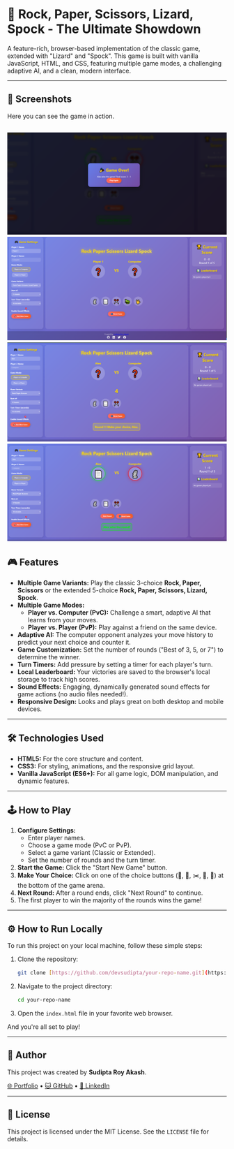 # 🚀 Rock, Paper, Scissors, Lizard, Spock - The Ultimate Showdown



A feature-rich, browser-based implementation of the classic game, extended with "Lizard" and "Spock". This game is built with vanilla JavaScript, HTML, and CSS, featuring multiple game modes, a challenging adaptive AI, and a clean, modern interface.

---

## 📸 Screenshots

Here you can see the game in action.

![alt text](7.PNG) ![alt text](4.PNG) ![alt text](5.PNG) ![alt text](6.PNG)
---

## 🎮 Features

* **Multiple Game Variants:** Play the classic 3-choice **Rock, Paper, Scissors** or the extended 5-choice **Rock, Paper, Scissors, Lizard, Spock**.
* **Multiple Game Modes:**
    * **Player vs. Computer (PvC):** Challenge a smart, adaptive AI that learns from your moves.
    * **Player vs. Player (PvP):** Play against a friend on the same device.
* **Adaptive AI:** The computer opponent analyzes your move history to predict your next choice and counter it.
* **Game Customization:** Set the number of rounds ("Best of 3, 5, or 7") to determine the winner.
* **Turn Timers:** Add pressure by setting a timer for each player's turn.
* **Local Leaderboard:** Your victories are saved to the browser's local storage to track high scores.
* **Sound Effects:** Engaging, dynamically generated sound effects for game actions (no audio files needed!).
* **Responsive Design:** Looks and plays great on both desktop and mobile devices.

---

## 🛠️ Technologies Used

* **HTML5:** For the core structure and content.
* **CSS3:** For styling, animations, and the responsive grid layout.
* **Vanilla JavaScript (ES6+):** For all game logic, DOM manipulation, and dynamic features.

---

## 🕹️ How to Play

1.  **Configure Settings:**
    * Enter player names.
    * Choose a game mode (PvC or PvP).
    * Select a game variant (Classic or Extended).
    * Set the number of rounds and the turn timer.
2.  **Start the Game:** Click the "Start New Game" button.
3.  **Make Your Choice:** Click on one of the choice buttons (🗿, 📄, ✂️, 🦎, 🖖) at the bottom of the game arena.
4.  **Next Round:** After a round ends, click "Next Round" to continue.
5.  The first player to win the majority of the rounds wins the game!

---

## ⚙️ How to Run Locally

To run this project on your local machine, follow these simple steps:

1.  Clone the repository:
    ```sh
    git clone [https://github.com/devsudipta/your-repo-name.git](https://github.com/devsudipta/your-repo-name.git)
    ```
2.  Navigate to the project directory:
    ```sh
    cd your-repo-name
    ```
3.  Open the `index.html` file in your favorite web browser.

And you're all set to play!

---

## 👤 Author

This project was created by **Sudipta Roy Akash**.

<p>
    <a href="https://www.sudiptaroy.info/" target="_blank">🌐 Portfolio</a> •
    <a href="https://github.com/devsudipta" target="_blank">🐱 GitHub</a> •
    <a href="https://linkedin.com/in/your-linkedin-username" target="_blank">🔗 LinkedIn</a>
</p>

---

## 📄 License


This project is licensed under the MIT License. See the `LICENSE` file for details.
